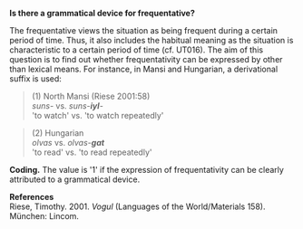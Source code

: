 **Is there a grammatical device for frequentative?**

The frequentative views the situation as being frequent during a certain period of time. Thus, it also includes the habitual meaning as the situation is characteristic to a certain period of time (cf. UT016). The aim of this question is to find out whether frequentativity can be expressed by other than lexical means. For instance, in Mansi and Hungarian, a derivational suffix is used:

>(1) North Mansi (Riese 2001:58)<br/>
>*suns-* vs. *suns-**iyl**-*<br/>
>'to watch' vs. 'to watch repeatedly'<br/>

>(2) Hungarian <br/>
>*olvas* vs. *olvas-**gat***<br/> 
>'to read' vs. 'to read repeatedly'

**Coding.** The value is '1' if the expression of frequentativity can be clearly attributed to a grammatical device.

**References**<br/>
Riese, Timothy. 2001. *Vogul* (Languages of the World/Materials 158). München: Lincom.
